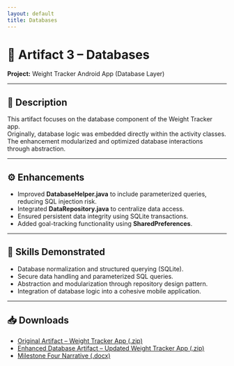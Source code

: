```yaml
---
layout: default
title: Databases
---
```


# 💾 Artifact 3 – Databases  
**Project:** Weight Tracker Android App (Database Layer)  

---

## 🧩 Description
This artifact focuses on the database component of the Weight Tracker app.  
Originally, database logic was embedded directly within the activity classes.  
The enhancement modularized and optimized database interactions through abstraction.

---

## ⚙️ Enhancements
- Improved **DatabaseHelper.java** to include parameterized queries, reducing SQL injection risk.  
- Integrated **DataRepository.java** to centralize data access.  
- Ensured persistent data integrity using SQLite transactions.  
- Added goal-tracking functionality using **SharedPreferences**.  

---

## 🎯 Skills Demonstrated
- Database normalization and structured querying (SQLite).  
- Secure data handling and parameterized SQL queries.  
- Abstraction and modularization through repository design pattern.  
- Integration of database logic into a cohesive mobile application.  

---

## 📥 Downloads
- [Original Artifact – Weight Tracker App (.zip)](/files/WeightTrackerApp_Altoro.zip)
- [Enhanced Database Artifact – Updated Weight Tracker App (.zip)](/files/Updated_WeightTrackerApp_Altoro.zip)  
- [Milestone Four Narrative (.docx)](/files/Milestone_Four_Altoro.docx)
